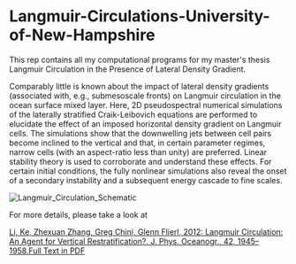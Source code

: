 # Langmuir-Circulations-University-of-New-Hampshire
This rep contains all my computational programs for my master's thesis Langmuir Circulation in the Presence of Lateral Density Gradient. 

Comparably little is known about the impact of lateral density gradients (associated with, e.g., submesoscale fronts) on Langmuir circulation in the ocean surface mixed layer. Here, 2D pseudospectral numerical simulations of the laterally stratified Craik-Leibovich equations are performed to elucidate the effect of an imposed horizontal density gradient on Langmuir cells. The simulations show that the downwelling jets between cell pairs become inclined to the vertical and that, in certain parameter regimes, narrow cells (with an aspect-ratio less than unity) are preferred. Linear stability theory is used to corroborate and understand these effects. For certain initial conditions, the fully nonlinear simulations also reveal the onset of a secondary instability and a subsequent energy cascade to fine scales. 

![Langmuir_Circulation_Schematic](https://github.com/likekeustc/Langmuir-Circulations-University-of-New-Hampshire/blob/master/materials/LC_schematic.png)

For more details, please take a look at

[Li, Ke, Zhexuan Zhang, Greg Chini, Glenn Flierl, 2012: Langmuir Circulation: An Agent for Vertical Restratification?. J. Phys. Oceanogr., 42, 1945–1958.](http://journals.ametsoc.org/doi/abs/10.1175/JPO-D-11-0225.1)[Full Text in PDF](https://github.com/likekeustc/Langmuir-Circulations-University-of-New-Hampshire/blob/master/materials/jpo_ke_li.pdf)